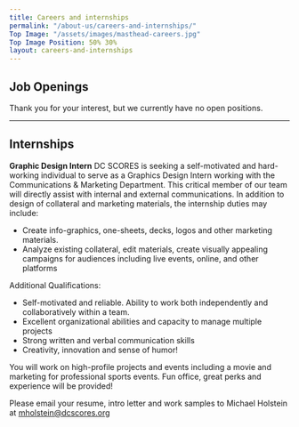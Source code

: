 ```yaml
---
title: Careers and internships
permalink: "/about-us/careers-and-internships/"
Top Image: "/assets/images/masthead-careers.jpg"
Top Image Position: 50% 30%
layout: careers-and-internships
---
```


## Job Openings

Thank you for your interest, but we currently have no open positions.
 
---

## Internships

**Graphic Design Intern**
DC SCORES is seeking a self-motivated and hard-working individual to serve as a Graphics Design Intern working with the Communications & Marketing Department. This critical member of our team will directly assist with internal and external communications.  In addition to design of collateral and marketing materials, the internship duties may include:

* Create info-graphics, one-sheets, decks, logos and other marketing materials.
* Analyze existing collateral, edit materials, create visually appealing campaigns for audiences including live events, online, and other platforms

Additional Qualifications:

* Self-motivated and reliable. Ability to work both independently and collaboratively within a team.
* Excellent organizational abilities and capacity to manage multiple projects
* Strong written and verbal communication skills
* Creativity, innovation and sense of humor!

You will work on high-profile projects and events including a movie and marketing for professional sports events. Fun office, great perks and experience will be provided!

Please email your resume, intro letter and work samples to Michael Holstein at mholstein@dcscores.org